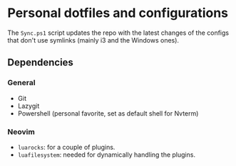 # Personal dotfiles and configurations

The `Sync.ps1` script updates the repo with the latest changes of the configs that don't use symlinks (mainly i3 and the Windows ones).

## Dependencies

### General

- Git
- Lazygit
- Powershell (personal favorite, set as default shell for Nvterm)

### Neovim

- `luarocks`: for a couple of plugins.
- `luafilesystem`: needed for dynamically handling the plugins.

